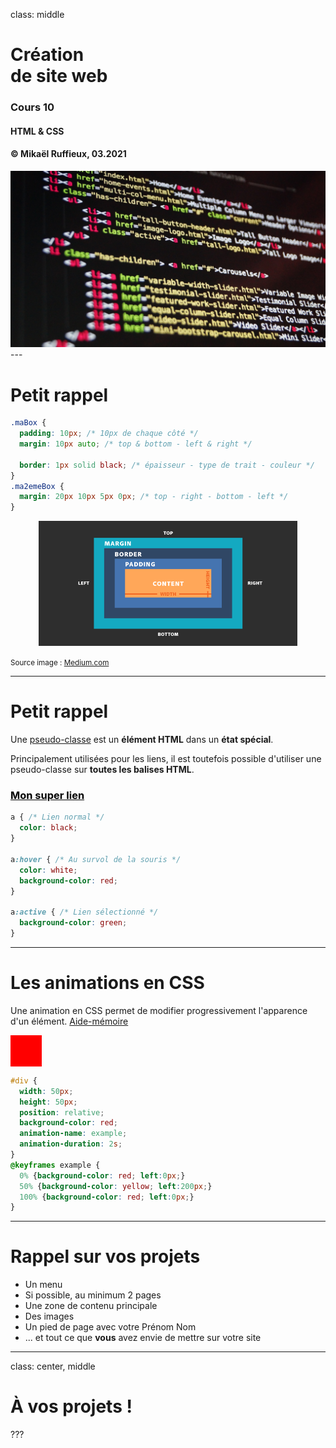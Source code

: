 class: middle

<h1>Création <br/>de <span class="secondary-color">site web<span></h1>

### Cours 10

#### HTML & CSS

#### &copy; Mikaël Ruffieux, 03.2021

<img class="first-slide-image" src="../sources_cours/img/first_slide.jpg">
---

# Petit <span class="secondary-color">rappel</span>

```css
.maBox { 
  padding: 10px; /* 10px de chaque côté */ 
  margin: 10px auto; /* top & bottom - left & right */

  border: 1px solid black; /* épaisseur - type de trait - couleur */
}
.ma2emeBox {
  margin: 20px 10px 5px 0px; /* top - right - bottom - left */
}
```
<div style="text-align: center">
  <img style="max-height: 200px; width: auto;" src="../sources_cours/img/cours9_margin-padding.png" />
</div>

<small>Source image : <a href="https://miro.medium.com/max/725/1*FqGQIGmGdW5EetfS3HFkvA.png" target="_blank">Medium.com</a></small>

---

# Petit <span class="secondary-color">rappel</span>

Une [pseudo-classe](https://github.com/futurekids-io/6.011-creation-de-site-web-2.0/tree/main/aide-memoire/css#s%C3%A9lecteurs) est un **élément HTML** dans un **état spécial**.

Principalement utilisées pour les liens, il est toutefois possible d'utiliser une pseudo-classe sur **toutes les balises HTML**.

<style>
#lien { color: black; padding: 0px; margin: 0px;}

#lien:hover {color: white;background-color: red;}

#lien:active {background-color: green;}
</style>

<a href="#5" id="lien" ><h3>Mon super lien</h3></a>

```css
a { /* Lien normal */
  color: black;
}

a:hover { /* Au survol de la souris */
  color: white;
  background-color: red;
}

a:active { /* Lien sélectionné */
  background-color: green;
}
```

---
# Les <span class="secondary-color">animations</span> en CSS

Une animation en CSS permet de modifier progressivement l'apparence d'un élément. [Aide-mémoire](https://github.com/futurekids-io/6.011-creation-de-site-web-2.0/tree/main/aide-memoire/css#animations)

<div id="div"></div>
<style>
#div {
width: 50px;
height: 50px;
position: relative;
background-color: red;
animation-name: example;
animation-duration: 2s;
}
@keyframes example {
0% {background-color: red; left:0px;}
50% {background-color: yellow; left:200px;}
100% {background-color: red; left:0px;}
}
</style>

```css
#div {
  width: 50px;
  height: 50px;
  position: relative;
  background-color: red;
  animation-name: example;
  animation-duration: 2s;
}
@keyframes example {
  0% {background-color: red; left:0px;}
  50% {background-color: yellow; left:200px;}
  100% {background-color: red; left:0px;}
}

```

---
# Rappel sur <span class="secondary-color">vos projets</span>

- Un menu
- Si possible, au minimum 2 pages
- Une zone de contenu principale
- Des images
- Un pied de page avec votre Prénom Nom
- ... et tout ce que **vous** avez envie de mettre sur votre site 

---
class: center, middle

<h1 class="secondary-color">À vos projets ! </h1>


???

<!-- ################ Fin de la présentation ################### -->